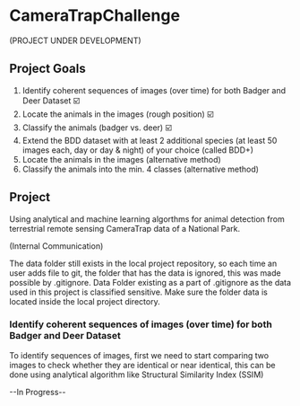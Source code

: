 # CameraTrapChallenge
(PROJECT UNDER DEVELOPMENT)

## Project Goals
1. Identify coherent sequences of images (over time) for both Badger and Deer Dataset :ballot_box_with_check:
2. Locate the animals in the images (rough position) :ballot_box_with_check:
3. Classify the animals (badger vs. deer) :ballot_box_with_check:
4. Extend the BDD dataset with at least 2 additional species (at least 50 images each, day or day & night) of your choice (called BDD+)
5. Locate the animals in the images (alternative method)
6. Classify the animals into the min. 4 classes (alternative method)

## Project 

Using analytical and machine learning algorthms for animal detection from terrestrial remote sensing CameraTrap data of a National Park.

(Internal Communication)

The data folder still exists in the local project repository, so each time an user adds file to git, the folder that has the data is ignored, this was made possible by .gitignore. Data Folder existing as a part of .gitignore as the data used in this project is classified sensitive. Make sure the folder data is located inside the local project directory.

### Identify coherent sequences of images (over time) for both Badger and Deer Dataset
To identify sequences of images, first we need to start comparing two images to check whether they are identical or near identical, this can be done using analytical algorithm like Structural Similarity Index (SSIM)
	
--In Progress--
